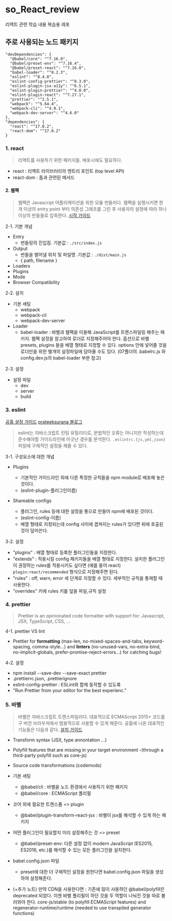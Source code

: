 # so_React_review

리액트 관련 학습 내용 복습용 레포

## 주로 사용되는 노드 패키지

```
"devDependencies": {
  "@babel/core": "^7.16.0",
  "@babel/preset-env": "^7.16.4",
  "@babel/preset-react": "^7.16.0",
  "babel-loader": "^8.2.3",
  "eslint": "^8.4.0",
  "eslint-config-prettier": "^8.3.0",
  "eslint-plugin-jsx-a11y": "^6.5.1",
  "eslint-plugin-prettier": "^4.0.0",
  "eslint-plugin-react": "^7.27.1",
  "prettier": "^2.5.1",
  "webpack": "^5.64.4",
  "webpack-cli": "^4.9.1",
  "webpack-dev-server": "^4.6.0"
},
"dependencies": {
  "react": "^17.0.2",
  "react-dom": "^17.0.2"
}
```

### 1. react

> 리액트를 사용하기 위한 패키지들. 배포시에도 필요하다.

- react : 리액트 라이브러리의 엔트리 포인트 (top level API)
- react-dom : 돔과 관련된 메서드

#### 2. 웹팩

> 웹팩은 Javascript 어플리케이션을 위한 모듈 번들러다. 웹팩을 실행시키면 한 개 이상의 entry point 부터 의존성 그래프를 그린 후 사용자의 설정에 따라 하나 이상의 번들들로 압축한다. [시작 가이드](https://webpack.js.org/guides/getting-started/)

2-1. 기본 개념

- Entry
  - 번들링의 진입점. 기본값 : `./src/index.js`
- Output
  - 번들을 뱉어낼 위치 및 파일명 .기본값 : `./dist/main.js`
  - { path, filename }
- Loaders
- Plugins
- Mode
- Browser Compatibility

2-2. 설치

- 기본 세팅
  - webpack
  - webpack-cli
  - webpack-dev-server
- Loader
  - babel-loader : 바벨과 웹팩을 이용해 JavaScript를 트랜스파일링 해주는 패키지. 웹팩 설정을 참고하여 로더로 지정해주어야 한다. 옵션으로 바벨 presets, plugins 들을 배열 형태로 지정할 수 있다.
    options 안에 넣어줄 것을 로더만을 위한 별개의 설정파일에 담아줄 수도 있다. (07폴더의 .babelrc.js 와 config.dev.js의 babel-loader 부분 참고)

2-3. 설정

- 설정 파일
  - dev
  - server
  - build

### 3. eslint

[공홈 설정 가이드](https://eslint.org/docs/user-guide/configuring/)
[prateeksurana 블로그](https://prateeksurana.me/blog/difference-between-eslint-extends-and-plugins/)

> eslint는 자바스크립트 린팅 유틸리티로, 문법적인 오류는 아니지만 작성하는데 준수해야할 가이드라인에 어긋난 경우를 분석한다. `.eslintrc.{js,yml,json}` 파일에 구체적인 설정을 해줄 수 있다.

3-1. 구성요소에 대한 개념

- Plugins
  - 기본적인 가이드라인 외에 다른 특정한 규칙들을 npm module로 배포해 놓은 것이다.
  - (eslint-plugin-플러그인이름)
- Shareable configs

  - 플러그인, rules 등에 대한 설정을 통으로 만들어 npm에 배포된 것이다.
  - (eslint-config-이름)
  - 배열 형태로 지정되는데 config 사이에 겹쳐지는 rules가 있다면 뒤에 호출된 것이 덮어쓴다.

3-2. 설정

- "plugins" : 배열 형태로 등록한 플러그인들을 지정한다.
- "extends" : 적용시킬 config 패키지들을 배열 형태로 지정한다. 설치한 플러그인이 권장하는 rules를 적용시키도 싶다면 (예를 들어 react) `plugin:react/recommended` 형식으로 지정해주면 된다.
- "rules" : off, warn, error 세 단계로 지정할 수 있다. 세부적인 규칙을 통제할 때 사용한다.
- "overrides" 키에 rules 키를 덮을 파일,규칙 설정

### 4. prettier

> Prettier is an opinionated code formatter with support for: Javascript, JSX, TypeScript, CSS, ...

4-1. prettier VS lint

- Prettier for **formatting** (max-len, no-mixed-spaces-and-tabs, keyword-spacing, comma-style…) and **linters** (no-unused-vars, no-extra-bind, no-implicit-globals, prefer-promise-reject-errors…) for catching bugs!

4-2. 설정

- npm install --save-dev --save-exact prettier
- .prettierrc.json, .prettierignore
- eslint-config-prettier : ESLint와 함께 동작할 수 있도록
- "Run Prettier from your editor for the best experienc."

### 5. 바벨

> 바벨은 자바스크립트 트랜스파일러다. 대표적으로 ECMAScript 2015+ 코드를 구 버전 브라우저에서 범용적으로 사용할 수 있게 해준다. 공홈에 나온 대표적인 기능들은 다음과 같다. [설치 가이드](https://babeljs.io/docs/en/usage#basic-usage-with-cli)

- Transform syntax (JSX, type annontation ...)
- Polyfill features that are missing in your target environment -(through a third-party polyfill such as core-js)
- Source code transformations (codemods)

- 기본 세팅
  - @babel/cli : 바벨을 노드 환경에서 사용하기 위한 패키지
  - @babel/core : ECMAScript 폴리필
- 코어 외에 필요한 트랜스폼 => plugin
  - @babel/plugin-transform-react-jsx : 바벨이 jsx를 해석할 수 있게 하는 패키지
- 어떤 플러그인이 필요할지 미리 설정해주는 것 => preset
  - @babel/preset-env: 다른 설정 없이 modern JavaScript (ES2015, ES2016, etc.)를 해석할 수 있는 모든 플러그인을 설치한다.
- babel.config.json 파일

  - preset에 대한 더 구체적인 설정을 원한다면 babel.config.json 파일을 생성하여 설정해준다.

- (+추가 노트) 만약 CDN을 사용한다면 : 기존에 많이 사용하던 @babel/polyfill은 deprecated 되었다. 이젠 바벨 폴리필이 하던 것을 두 역할이 나눠진 것을 따로 불러와야 한다. core-js/stable (to polyfill ECMAScript features) and regenerator-runtime/runtime (needed to use transpiled generator functions)
